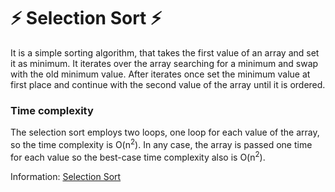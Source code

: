 # :zap: Selection Sort :zap:
It is a simple sorting algorithm, that takes the first value of an array and set it as minimum. It iterates over the array searching for a minimum and swap with the old minimum value. After iterates once set the minimum value at first place and continue with the second value of the array until it is ordered.

### Time complexity 

The selection sort employs two loops, one loop for each value of the array, so the time complexity is O(n<sup>2</sup>). 
In any case, the array is passed one time for each value so the best-case time complexity also is O(n<sup>2</sup>).

 Information: [Selection Sort](https://www.programiz.com/dsa/selection-sort)